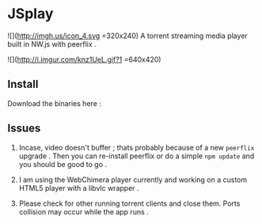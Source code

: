 # JSplay
![](http://imgh.us/icon_4.svg =320x240)
A torrent streaming media player built in NW.js with peerflix .

![](http://i.imgur.com/knz1UeL.gif?1 =640x420)

## Install
  Download the binaries here : 


## Issues

1. Incase, video doesn't buffer ; thats probably because of a new `peerflix` upgrade . Then you can re-install peerflix or do a simple `npm update` and you should be good to go .

2. I am using the WebChimera player currently and working on a custom HTML5 player with a libvlc wrapper .

3.  Please check for other running torrent clients and close them. Ports collision may occur while the app runs .

